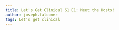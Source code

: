 ```yaml
---
title: Let's Get Clinical S1 E1: Meet the Hosts!
author: joseph.falconer
tags: Let's get clinical
---
```

